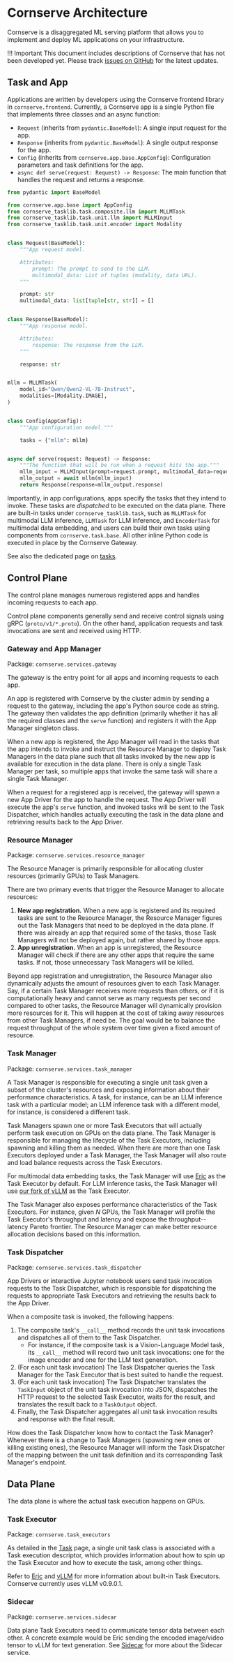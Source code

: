 # Cornserve Architecture

Cornserve is a disaggregated ML serving platform that allows you to implement and deploy ML applications on your infrastructure.

!!! Important
    This document includes descriptions of Cornserve that has not been developed yet.
    Please track [issues on GitHub](https://github.com/cornserve-ai/cornserve/issues) for the latest updates.


## Task and App

Applications are written by developers using the Cornserve frontend library in `cornserve.frontend`.
Currently, a Cornserve app is a single Python file that implements three classes and an async function:
- `Request` (inherits from `pydantic.BaseModel`): A single input request for the app.
- `Response` (inherits from `pydantic.BaseModel`): A single output response for the app.
- `Config` (inherits from `cornserve.app.base.AppConfig`): Configuration parameters and task definitions for the app.
- `async def serve(request: Request) -> Response`: The main function that handles the request and returns a response.

```python
from pydantic import BaseModel

from cornserve.app.base import AppConfig
from cornserve_tasklib.task.composite.llm import MLLMTask
from cornserve_tasklib.task.unit.llm import MLLMInput
from cornserve_tasklib.task.unit.encoder import Modality


class Request(BaseModel):
    """App request model.

    Attributes:
        prompt: The prompt to send to the LLM.
        multimodal_data: List of tuples (modality, data URL).
    """

    prompt: str
    multimodal_data: list[tuple[str, str]] = []


class Response(BaseModel):
    """App response model.

    Attributes:
        response: The response from the LLM.
    """

    response: str


mllm = MLLMTask(
    model_id="Qwen/Qwen2-VL-7B-Instruct",
    modalities=[Modality.IMAGE],
)


class Config(AppConfig):
    """App configuration model."""

    tasks = {"mllm": mllm}


async def serve(request: Request) -> Response:
    """The function that will be run when a request hits the app."""
    mllm_input = MLLMInput(prompt=request.prompt, multimodal_data=request.multimodal_data)
    mllm_output = await mllm(mllm_input)
    return Response(response=mllm_output.response)
```

Importantly, in app configurations, apps specify the tasks that they intend to invoke.
These tasks are *dispatched* to be executed on the data plane.
There are built-in tasks under `cornserve_tasklib.task`, such as `MLLMTask` for multimodal LLM inference, `LLMTask` for LLM inference, and `EncoderTask` for multimodal data embedding, and users can build their own tasks using components from `cornserve.task.base`.
All other inline Python code is executed in place by the Cornserve Gateway.

See also the dedicated page on [tasks](task.md).


## Control Plane

The control plane manages numerous registered apps and handles incoming requests to each app.

Control plane components generally send and receive control signals using gRPC (`proto/v1/*.proto`).
On the other hand, application requests and task invocations are sent and received using HTTP.

### Gateway and App Manager

Package: `cornserve.services.gateway`

The gateway is the entry point for all apps and incoming requests to each app.

An app is registered with Cornserve by the cluster admin by sending a request to the gateway, including the app's Python source code as string.
The gateway then validates the app definition (primarily whether it has all the required classes and the `serve` function) and registers it with the App Manager singleton class.

When a new app is registered, the App Manager will read in the tasks that the app intends to invoke and instruct the Resource Manager to deploy Task Managers in the data plane such that all tasks invoked by the new app is available for execution in the data plane.
There is only a single Task Manager per task, so multiple apps that invoke the same task will share a single Task Manager.

When a request for a registered app is received, the gateway will spawn a new App Driver for the app to handle the request.
The App Driver will execute the app's `serve` function, and invoked tasks will be sent to the Task Dispatcher, which handles actually executing the task in the data plane and retrieving results back to the App Driver.

### Resource Manager

Package: `cornserve.services.resource_manager`

The Resource Manager is primarily responsible for allocating cluster resources (primarily GPUs) to Task Managers.

There are two primary events that trigger the Resource Manager to allocate resources:

1. **New app registration.** When a new app is registered and its required tasks are sent to the Resource Manager, the Resource Manager figures out the Task Managers that need to be deployed in the data plane. If there was already an app that required some of the tasks, those Task Managers will not be deployed again, but rather shared by those apps.
2. **App unregistration.** When an app is unregistered, the Resource Manager will check if there are any other apps that require the same tasks. If not, those unnecessary Task Managers will be killed.

Beyond app registration and unregistration, the Resource Manager also dynamically adjusts the amount of resources given to each Task Manager.
Say, if a certain Task Manager receives more requests than others, or if it is computationally heavy and cannot serve as many requests per second compared to other tasks, the Resource Manager will dynamically provision more resources for it.
This will happen at the cost of taking away resources from other Task Managers, if need be.
The goal would be to balance the request throughput of the whole system over time given a fixed amount of resource.

### Task Manager

Package: `cornserve.services.task_manager`

A Task Manager is responsible for executing a single unit task given a subset of the cluster's resources and exposing information about their performance characteristics.
A task, for instance, can be an LLM inference task with a particular model; an LLM inference task with a different model, for instance, is considered a different task.

Task Managers spawn one or more Task Executors that will actually perform task execution on GPUs on the data plane.
The Task Manager is responsible for managing the lifecycle of the Task Executors, including spawning and killing them as needed.
When there are more than one Task Executors deployed under a Task Manager, the Task Manager will also route and load balance requests across the Task Executors.

For multimodal data embedding tasks, the Task Manager will use [Eric](eric.md) as the Task Executor by default.
For LLM inference tasks, the Task Manager will use [our fork of vLLM](https://github.com/cornserve-ai/vllm) as the Task Executor.

The Task Manager also exposes performance characteristics of the Task Executors.
For instance, given $N$ GPUs, the Task Manager will profile the Task Executor's throughput and latency and expose the throughput--latency Pareto frontier.
The Resource Manager can make better resource allocation decisions based on this information.

### Task Dispatcher

Package: `cornserve.services.task_dispatcher`

App Drivers or interactive Jupyter notebook users send task invocation requests to the Task Dispatcher, which is responsible for dispatching the requests to appropriate Task Executors and retrieving the results back to the App Driver.

When a composite task is invoked, the following happens:
1. The composite task's `__call__` method records the unit task invocations and dispatches all of them to the Task Dispatcher.
    - For instance, if the composite task is a Vision-Language Model task, its `__call__` method will record two unit task invocations: one for the image encoder and one for the LLM text generation.
2. (For each unit task invocation) The Task Dispatcher queries the Task Manager for the Task Executor that is best suited to handle the request.
3. (For each unit task invocation) The Task Dispatcher translates the `TaskInput` object of the unit task invocation into JSON, dispatches the HTTP request to the selected Task Executor, waits for the result, and translates the result back to a `TaskOutput` object.
4. Finally, the Task Dispatcher aggregates all unit task invocation results and response with the final result.

How does the Task Dispatcher know how to contact the Task Manager?
Whenever there is a change to Task Managers (spawning new ones or killing existing ones), the Resource Manager will inform the Task Dispatcher of the mapping between the unit task definition and its corresponding Task Manager's endpoint.


## Data Plane

The data plane is where the actual task execution happens on GPUs.

### Task Executor

Package: `cornserve.task_executors`

As detailed in the [Task](task.md) page, a single unit task class is associated with a Task execution descriptor, which provides information about how to spin up the Task Executor and how to execute the task, among other things.

Refer to [Eric](eric.md) and [vLLM](https://github.com/cornserve-ai/vllm) for more information about built-in Task Executors. Cornserve currently uses vLLM v0.9.0.1.

### Sidecar

Package: `cornserve.services.sidecar`

Data plane Task Executors need to communicate tensor data between each other.
A concrete example would be Eric sending the encoded image/video tensor to vLLM for text generation.
See [Sidecar](sidecar.md) for more about the Sidecar service.
